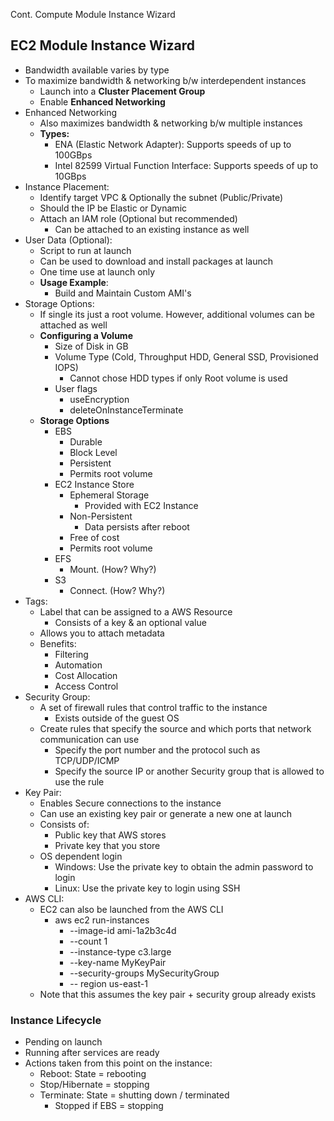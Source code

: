 Cont. Compute Module Instance Wizard

## EC2 Module Instance Wizard
- Bandwidth available varies by type
- To maximize bandwidth & networking b/w interdependent instances
	- Launch into a **Cluster Placement Group**
	- Enable **Enhanced Networking**
- Enhanced Networking
	- Also maximizes bandwidth & networking b/w multiple instances
	- **Types:**
		- ENA (Elastic Network Adapter): Supports speeds of up to 100GBps
		- Intel 82599 Virtual Function Interface: Supports speeds of up to 10GBps
- Instance Placement:
	- Identify target VPC & Optionally the subnet (Public/Private)
	- Should the IP be Elastic or Dynamic
	- Attach an IAM role (Optional but recommended)
		- Can be attached to an existing instance as well
- User Data (Optional):
	- Script to run at launch
	- Can be used to download and install packages at launch
	- One time use at launch only
	- **Usage Example**: 
		- Build and Maintain Custom AMI's 
- Storage Options:
	- If single its just a root volume. However, additional volumes can be attached as well
	- **Configuring a Volume**
		- Size of Disk in GB
		- Volume Type (Cold, Throughput HDD, General SSD, Provisioned IOPS)
			- Cannot chose HDD types if only Root volume is used
		- User flags
			- useEncryption
			- deleteOnInstanceTerminate
	- **Storage Options**
		- EBS
			- Durable
			- Block Level
			- Persistent
			- Permits root volume
		- EC2 Instance Store
			- Ephemeral Storage
				- Provided with EC2 Instance
			- Non-Persistent
				- Data persists after reboot
			- Free of cost
			- Permits root volume
		- EFS
			- Mount. (How? Why?)
		- S3
			- Connect. (How? Why?)
- Tags:
	- Label that can be assigned to a AWS Resource
		- Consists of a key & an optional value
	- Allows you to attach metadata
	- Benefits:
		- Filtering
		- Automation
		- Cost Allocation
		- Access Control
- Security Group:
	- A set of firewall rules that control traffic to the instance
		- Exists outside of the guest OS
	- Create rules that specify the source and which ports that network communication can use
		- Specify the port number and the protocol such as TCP/UDP/ICMP
		- Specify the source IP or another Security group that is allowed to use the rule
- Key Pair:
	- Enables Secure connections to the instance
	- Can use an existing key pair or generate a new one at launch
	- Consists of:
		- Public key that AWS stores
		- Private key that you store
	- OS dependent login
		- Windows: Use the private key to obtain the admin password to login 
		- Linux: Use the private key to login using SSH
- AWS CLI:
	- EC2 can also be launched from the AWS CLI 
		- aws ec2 run-instances 
			- --image-id ami-1a2b3c4d 
			- --count 1 
			- --instance-type c3.large
			- --key-name MyKeyPair 
			- --security-groups MySecurityGroup 
			- -- region us-east-1
	- Note that this assumes the key pair + security group already exists

### Instance Lifecycle
- Pending on launch
- Running after services are ready
- Actions taken from this point on the instance:
	- Reboot: State = rebooting
	- Stop/Hibernate = stopping
	- Terminate: State = shutting down / terminated
		- Stopped if EBS = stopping